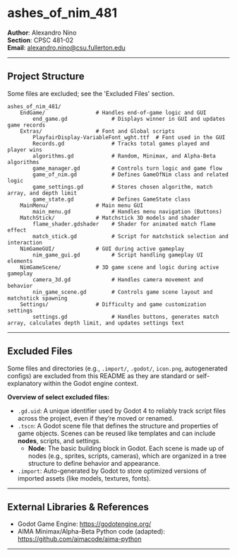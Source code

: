 # ashes_of_nim_481
**Author**: Alexandro Nino  
**Section**: CPSC 481-02  
**Email**: alexandro.nino@csu.fullerton.edu  

---

## Project Structure
Some files are excluded; see the 'Excluded Files' section.

```
ashes_of_nim_481/
    EndGame/                # Handles end-of-game logic and GUI
        end_game.gd              # Displays winner in GUI and updates game records
    Extras/                 # Font and Global scripts
        PlayfairDisplay-VariableFont_wght.ttf  # Font used in the GUI
        Records.gd               # Tracks total games played and player wins
        algorithms.gd            # Random, Minimax, and Alpha-Beta algorithms
        game_manager.gd          # Controls turn logic and game flow
        game_of_nim.gd           # Defines GameOfNim class and related logic
        game_settings.gd         # Stores chosen algorithm, match array, and depth limit
        game_state.gd            # Defines GameState class
    MainMenu/               # Main menu GUI
        main_menu.gd             # Handles menu navigation (Buttons)
    MatchStick/             # Matchstick 3D models and shader
        flame_shader.gdshader    # Shader for animated match flame effect
        match_stick.gd           # Script for matchstick selection and interaction
    NimGameGUI/             # GUI during active gameplay
        nim_game_gui.gd          # Script handling gameplay UI elements
    NimGameScene/           # 3D game scene and logic during active gameplay
        camera_3d.gd             # Handles camera movement and behavior
        nin_game_scene.gd        # Controls game scene layout and matchstick spawning
    Settings/               # Difficulty and game customization settings
        settings.gd              # Handles buttons, generates match array, calculates depth limit, and updates settings text
```

---

## Excluded Files
Some files and directories (e.g., `.import/`, `.godot/`, `icon.png`, autogenerated configs) are excluded from this README as they are standard or self-explanatory within the Godot engine context.

**Overview of select excluded files:**  
- `.gd.uid`: A unique identifier used by Godot 4 to reliably track script files across the project, even if they’re moved or renamed.
- `.tscn`: A Godot scene file that defines the structure and properties of game objects. Scenes can be reused like templates and can include **nodes**, scripts, and settings.
    - **Node**: The basic building block in Godot. Each scene is made up of nodes (e.g., sprites, scripts, cameras), which are organized in a tree structure to define behavior and appearance.
- `.import`: Auto-generated by Godot to store optimized versions of imported assets (like models, textures, fonts).

---

## External Libraries & References
- Godot Game Engine: https://godotengine.org/
- AIMA Minimax/Alpha-Beta Python code (adapted): https://github.com/aimacode/aima-python

---